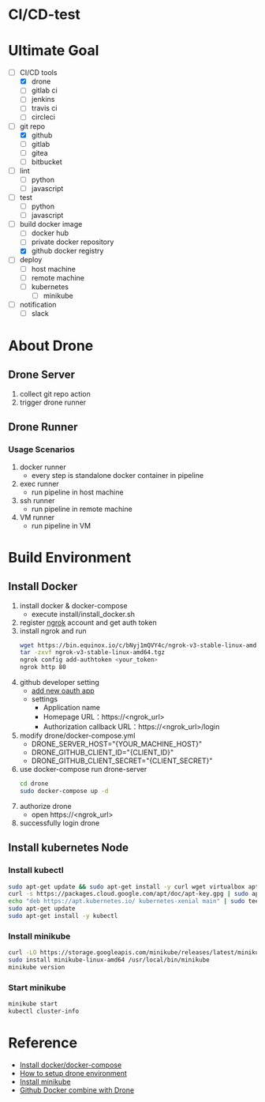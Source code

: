 # CI/CD-test

# Ultimate Goal

- [ ] CI/CD tools
    - [x] drone
    - [ ] gitlab ci 
    - [ ] jenkins 
    - [ ] travis ci
    - [ ] circleci 
- [ ] git repo
    - [x] github
    - [ ] gitlab
    - [ ] gitea
    - [ ] bitbucket
- [ ] lint
    - [ ] python
    - [ ] javascript
- [ ] test
    - [ ] python
    - [ ] javascript
- [ ] build docker image
    - [ ] docker hub
    - [ ] private docker repository
    - [x] github docker registry
- [ ] deploy 
    - [ ] host machine
    - [ ] remote machine
    - [ ] kubernetes
        - [ ] minikube
- [ ] notification
    - [ ] slack

# About Drone 

## Drone Server

1. collect git repo action
2. trigger drone runner

## Drone Runner

### Usage Scenarios

1. docker runner
    - every step is standalone docker container in pipeline
2. exec runner
    - run pipeline in host machine
3. ssh runner
    - run pipeline in remote machine
4. VM runner
    - run pipeline in VM

# Build Environment

## Install Docker

1. install docker & docker-compose
    - execute install/install_docker.sh
2. register [ngrok](https://dashboard.ngrok.com/) account and get auth token
3. install ngrok and run 
    ```bash
    wget https://bin.equinox.io/c/bNyj1mQVY4c/ngrok-v3-stable-linux-amd64.tgz
    tar -zxvf ngrok-v3-stable-linux-amd64.tgz
    ngrok config add-authtoken <your_token>
    ngrok http 80
    ```
4. github developer setting
    - [add new oauth app](https://github.com/settings/developers)
    - settings
        - Application name
        - Homepage URL：https://<ngrok_url>
        - Authorization callback URL：https://<ngrok_url>/login
5. modify drone/docker-compose.yml
    - DRONE_SERVER_HOST="{YOUR_MACHINE_HOST}"
    - DRONE_GITHUB_CLIENT_ID="{CLIENT_ID}"
    - DRONE_GITHUB_CLIENT_SECRET="{CLIENT_SECRET}"
5. use docker-compose run drone-server 
    ```bash
    cd drone
    sudo docker-compose up -d
    ```
6. authorize drone
    - open https://<ngrok_url>
7. successfully login drone

## Install kubernetes Node

### Install kubectl
```bash
sudo apt-get update && sudo apt-get install -y curl wget virtualbox apt-transport-https
curl -s https://packages.cloud.google.com/apt/doc/apt-key.gpg | sudo apt-key add -
echo "deb https://apt.kubernetes.io/ kubernetes-xenial main" | sudo tee /etc/apt/sources.list.d/kubernetes.list
sudo apt-get update
sudo apt-get install -y kubectl
```

### Install minikube
```bash
curl -LO https://storage.googleapis.com/minikube/releases/latest/minikube-linux-amd64
sudo install minikube-linux-amd64 /usr/local/bin/minikube
minikube version
```

### Start minikube
```bash
minikube start
kubectl cluster-info
```

# Reference

- [Install docker/docker-compose](https://www.51cto.com/article/715086.html)
- [How to setup drone environment](https://medium.com/starbugs/%E5%BE%9E%E9%9B%B6%E9%96%8B%E5%A7%8B%E5%AD%B8-devops-%E9%82%A3%E5%B0%B1%E9%81%B8%E6%93%87%E6%9C%80%E7%B0%A1%E5%96%AE%E7%9A%84-drone-ci-%E9%96%8B%E5%A7%8B%E5%90%A7-931126671139)
- [Install minikube](https://www.learnitguide.net/2023/04/how-to-install-minikube-on-ubuntu-2204.html)
- [Github Docker combine with Drone](https://blog.wu-boy.com/2019/09/upload-docker-image-to-github-registry-using-drone/)